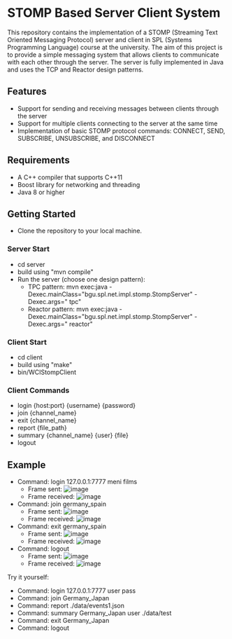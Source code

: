 # STOMP Based Server Client System
This repository contains the implementation of a STOMP (Streaming Text Oriented Messaging Protocol) server and client in SPL (Systems Programming Language) course at the university. The aim of this project is to provide a simple messaging system that allows clients to communicate with each other through the server.
The server is fully implemented in Java and uses the TCP and Reactor design patterns.

## Features
- Support for sending and receiving messages between clients through the server
- Support for multiple clients connecting to the server at the same time
- Implementation of basic STOMP protocol commands: CONNECT, SEND, SUBSCRIBE, UNSUBSCRIBE, and DISCONNECT

## Requirements
- A C++ compiler that supports C++11
- Boost library for networking and threading
- Java 8 or higher


## Getting Started 
- Clone the repository to your local machine.

### Server Start
- cd server
- build using "mvn compile"
- Run the server (choose one design pattern):
  - TPC pattern: mvn exec:java -Dexec.mainClass="bgu.spl.net.impl.stomp.StompServer" -Dexec.args="<port> tpc"
  - Reactor pattern: mvn exec:java -Dexec.mainClass="bgu.spl.net.impl.stomp.StompServer" -Dexec.args="<port> reactor"

### Client Start
- cd client
- build using "make"
- bin/WCIStompClient

### Client Commands
- login {host:port} {username} {password}
- join {channel_name}
- exit {channel_name}
- report {file_path}
- summary {channel_name} {user} {file}
- logout

## Example

- Command: login 127.0.0.1:7777 meni films
  - Frame sent: ![image](https://user-images.githubusercontent.com/109943831/218320972-59d844b0-17d2-4d90-9c1e-ee258132cb18.png)
  - Frame received: ![image](https://user-images.githubusercontent.com/109943831/218320992-22604065-38d8-4990-98ad-adaf42c35017.png)
- Command: join germany_spain
  - Frame sent: ![image](https://user-images.githubusercontent.com/109943831/218321027-13085d67-0206-45db-9104-aefcc96976f7.png)
  - Frame received: ![image](https://user-images.githubusercontent.com/109943831/218321051-10a23235-c44c-4870-af4e-6b792b56326c.png)
- Command: exit germany_spain
  - Frame sent: ![image](https://user-images.githubusercontent.com/109943831/218321097-9e449853-9afe-4bc3-86e1-32239026457b.png)
  - Frame received: ![image](https://user-images.githubusercontent.com/109943831/218321122-40eb9524-7fdd-49ac-ba20-d35ee6a8f880.png)
- Command: logout
  - Frame sent: ![image](https://user-images.githubusercontent.com/109943831/218321304-e7d1d1be-9ecf-4a8e-b507-9a294be75c48.png)
  - Frame received: ![image](https://user-images.githubusercontent.com/109943831/218321315-a209d321-d0ca-4233-990f-246ae02e940d.png)

Try it yourself:
- Command: login 127.0.0.1:7777 user pass
- Command: join Germany_Japan
- Command: report ./data/events1.json
- Command: summary Germany_Japan user ./data/test
- Command: exit Germany_Japan
- Command: logout
  

